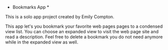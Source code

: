 * Bookmarks App *

This is a solo app project created by Emily Compton.

This app let's you bookmark your favorite web pages pages to a condensed view list.
You can choose an expanded view to visit the web page site and read a description.
Feel free to delete a bookmark you do not need anymore while in the expanded view as well.
